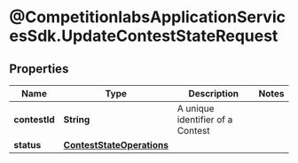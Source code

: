 # @CompetitionlabsApplicationServicesSdk.UpdateContestStateRequest

## Properties

Name | Type | Description | Notes
------------ | ------------- | ------------- | -------------
**contestId** | **String** | A unique identifier of a Contest | 
**status** | [**ContestStateOperations**](ContestStateOperations.md) |  | 


